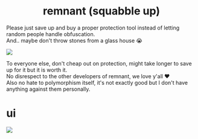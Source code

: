 <h1 align="center">remnant (squabble up)</h1>

Please just save up and buy a proper protection tool instead of letting random people handle obfuscation. <br>
And.. maybe don't throw stones from a glass house :sob:

<img src="https://i.imgur.com/LKfAeqg.png">

To everyone else, don't cheap out on protection, might take longer to save up for it but it is worth it. <br>
No disrespect to the other developers of remnant, we love y'all :hearts: <br>
Also no hate to polymorphism itself, it's not exactly good but I don't have anything against them personally.

# ui
<img src="https://i.imgur.com/F69dbxr.png">

